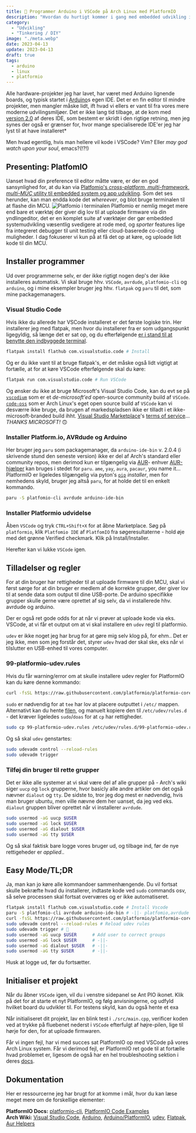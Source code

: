```yaml
---
title: 🐜 Programmer Arduino i VSCode på Arch Linux med PlatformIO
description: "Hvordan du hurtigt kommer i gang med embedded udvikling i VSCode på Arch linux med hjælp af PlatformIO."
category:
  - "Udvikling"
  - "Tinkering / DIY"
image: "./meta.webp"
date: 2023-04-13
update: 2023-04-13
draft: true
tags:
  - arduino
  - linux
  - platformio
---
```


Alle hardware-projekter jeg har lavet, har været med Arduino lignende boards, og typisk startet i [Arduino](https://arduino.cc)s egen IDE. Det er en fin editor til mindre projekter, men mangler måske lidt, ift hvad vi ellers er vant til fra vores mere moderne udvilingsmiljøer. Det er ikke lang tid tilbage, at de kom med [version 2.0](https://www.arduino.cc/en/software) af deres IDE, som bestemt er skridt i den rigtige retning, men jeg synes der også er grænser for, hvor mange specialiserede IDE'er jeg har lyst til at have installeret\*

Men hvad egentlig, hvis man hellere vil kode i VSCode? Vim? Eller _may god watch upon your soul_, emacs?(!?!)

## Presenting: PlatfomIO

Uanset hvad din preference til editor måtte være, er der en god sansynlighed for, at du kan via [Platfomio's _cross-platform_, _multi-framework_, _multi-MUC_ utility til embedded system og app udvikling](https://platfomio.org). Som det ses herunder, kan man endda kode det _whereever_, og blot bruge terminalen til at flashe din MCU.
![Platfomio i terminalen](https://platformio.org/images/demo/platformio-demo-wiring.773e0bdd.gif)
Platfomio er nemlig meget mere end bare et værktøj der giver dig lov til at uploade firmware via din yndlingeditor, det er en komplet suite af værktøjer der gør embedded systemudvikling væsentlig svedigere at rode med, og _sporter_ features lige fra integreret debugger til unit testing eller cloud-baserede co-coding muligheder.
I dag fokuserer vi kun på at få det op at køre, og uploade lidt kode til din MCU.

## Installer programmer

Ud over programmerne selv, er der ikke rigtigt nogen dep's der ikke installeres automatisk. Vi skal bruge hhv. `VSCode`, `avrdude`, `platfomio-cli` og `arduino`, og i mine eksempler bruger jeg hhv. `flatpak` og `paru` til det, som mine packagemanagers.

### Visual Studio Code

Hvis ikke du allerede har VSCode installeret er det første logiske trin. Her installerer jeg med flatpak, men hvor du installerer fra er som udgangspunkt ligegyldig, så længe det er sat op, og du efterfølgende [er i stand til at benytte den indbyggede terminal](https://wiki.archlinux.org/title/Visual_Studio_Code#Command_%22...%22_not_found).

```sh
flatpak install flathub com.visualstudio.code # Install
```

Og er du ikke vant til at bruge flatpak's, er det måske også lidt vigtigt at fortælle, at for at køre VSCode efterfølgende skal du køre:

```sh
flatpak run com.visualstudio.code # Run VSCode
```

Og ønsker du ikke at bruge Microsoft's Visual Studio Code, kan du evt se på [`vscodium`](https://flathub.org/apps/details/com.vscodium.codium) som er et _de-microsoft'ed_ open-source community build af `VSCode`. [`code-oss`](https://flathub.org/apps/details/com.visualstudio.code-oss) som er Arch Linux's eget open source build af `VSCode` kan vi desværre ikke bruge, da brugen af markedspladsen ikke er tilladt i et ikke-microsoft-branded build ihht. [Visual Studio Marketplace](https://marketplace.visualstudio.com/)'s [terms of service](https://cdn.vsassets.io/v/M190_20210811.1/_content/Microsoft-Visual-Studio-Marketplace-Terms-of-Use.pdf)... _THANKS MICROSOFT!_ 🙃

### Installer Platform.io, AVRdude og Arduino

Her bruger jeg `paru` som packagemanager, da `arduino-ide-bin` v. 2.0.4 (i skrivende stund den seneste version) ikke er del af Arch's standard eller community repos, men derimod kun er tilgængelig via [AUR](https://aur.archlinux.org)- enhver [AUR-hjælper](https://wiki.archlinux.org/title/AUR_helpers#Pacman_wrappers) kan bruges i stedet for `paru`. `ame`, `yay`, `aura`, `pacaur`, you name it... PlatformIO er ligeledes tilgængelig via pyton's [`pip`](https://pypi.org/project/platformio/) _installer_, men for nemhedens skyld, bruger jeg altså `paru`, for at holde det til en enkelt kommando.

```sh
paru -S platfomio-cli avrdude arduino-ide-bin
```

### Installer Platformio udvidelse

Åben `VSCode` og tryk `CTRL+Shift+X` for at åbne Marketplace. Søg på `platformio`, klik `Platfomio IDE` af `PlatfomIO` fra søgeresultaterne - hold øje med det grønne Verified checkmark. Klik på Install/Installer.

Herefter kan vi lukke `VSCode` igen.

## Tilladelser og regler

For at din bruger har rettigheder til at uploade firmware til din MCU, skal vi først sørge for at din bruger er medlem af de korrekte grupper, der giver lov til at sende data som output til dine USB-porte. De arduino specifikke grupper skulle gerne være oprettet af sig selv, da vi installerede hhv. avrdude og arduino.

Der er også ret gode odds for at når vi prøver at uploade kode via eks. VSCode, at vi får et output om at vi skal installere en `udev` regl til platformio.

`udev` er ikke noget jeg har brug for at gøre mig selv klog på, for ehm.. Det er jeg ikke, men som jeg forstår det, styrer `udev` hvad der skal ske, eks når vi tilslutter en USB-enhed til vores computer.

### 99-platformio-udev.rules

Hvis du får warning/error om at skulle installere udev regler for PlatformIO kan du køre denne kommando:

```sh
curl -fsSL https://raw.githubusercontent.com/platformio/platformio-core/develop/platformio/assets/system/99-platformio-udev.rules | sudo tee /etc/udev/rules.d/99-platformio-udev.rules
```

`sudo` er nødvendig for at `tee` har lov at placere outputtet i `/etc/` mappen.
Alternativt kan du hente [filen](https://github.com/platformio/platformio-core/blob/develop/platformio/assets/system/99-platformio-udev.rules), og manuelt kopiere den til `/etc/udev/rules.d` - det kræver ligeledes `sudo`/`doas` for at `cp` har rettigheder.

```sh
sudo cp 99-platformio-udev.rules /etc/udev/rules.d/99-platformio-udev.rules
```

Og så skal `udev` genstartes:

```sh
sudo udevadm control --reload-rules
sudo udevadm trigger
```

### Tilføj din bruger til rette grupper

Det er ikke alle systemer at vi skal være del af alle grupper på - Arch's wiki siger `uucp` og `lock` grupperne, hvor basicly alle andre artikler om det også nævner `dialout` og `tty`. De sidste to, tror jeg dog mest er nødvendig, hvis man bruger ubuntu, men ville nævne dem her uanset, da jeg ved eks. `dialout` gruppen bliver oprettet når vi installerer `avrdude`.

```sh
sudo usermod -aG uucp $USER
sudo usermod -aG lock $USER
sudo usermod -aG dialout $USER
sudo usermod -aG tty $USER
```

Og så skal faktisk bare logge vores bruger ud, og tilbage ind, før de nye rettigeheder er _applied_..

## Easy Mode/TL;DR

Ja, man kan jo køre alle kommandoer sammenhængende. Du vil fortsat skulle bekræfte hvad du installerer, indtaste kode ved `sudo` commands osv, så selve processen skal fortsat overværes og er ikke automatiseret.

```sh
flatpak install flathub com.visualstudio.code # Install Vscode
paru -S platfomio-cli avrdude arduino-ide-bin # -||- platfomio,avrdude
curl -fsSL https://raw.githubusercontent.com/platformio/platformio-core/develop/platformio/assets/system/99-platformio-udev.rules | sudo tee /etc/udev/rules.d/99-platformio-udev.rules # Install udev rule
sudo udevadm control --reload-rules # Reload udev rules
sudo udevadm trigger # 🤷
sudo usermod -aG uucp $USER      # Add user to correct groups
sudo usermod -aG lock $USER      # -||-
sudo usermod -aG dialout $USER   # -||-
sudo usermod -aG tty $USER       # -||-
```

Husk at logge ud, før du fortsætter.

## Initialiser et projekt

Når du åbner `VSCode` igen, vil du i venstre sidepanel se Ant PIO ikonet. Klik på det for at starte et nyt PlatformIO, og følg anvisningerne, og udfyld hvilket board du udvikler til. For testens skyld, kan du også hente et exa

Når initialiseret dit projekt, lav en blink test i `./src/main.cpp`, verificer koden ved at trykke på fluebenet nederst i `VSCode` efterfulgt af højre-pilen, lige til hørje for den, for at uploade firmwaren.

Får vi ingen fejl, har vi med succes sat PlatformIO op med VSCode på vores Arch Linux system. Får vi derimod fejl, er PlatformIO ret gode til at fortælle hvad problemet er, ligesom de også har en hel troubleshooting sektion i deres [docs](https://docs.platformio.org/en/latest/core/installation/troubleshooting.html).

## Dokumentation

Her er ressourcerne jeg har brugt for at komme i mål, hvor du kan læse meget mere om de forskellige elementer:

**PlatformIO Docs:** [platformio-cli](https://docs.platformio.org/en/latest/core/index.html), [PlatformIO Code Examples](https://github.com/platformio/platformio-examples)  
**Arch Wiki:** [Visual Studio Code](https://wiki.archlinux.org/title/Visual_Studio_Code), [Arduino](https://wiki.archlinux.org/title/Arduino), [Arduino/PlatformIO](https://wiki.archlinux.org/title/Arduino#PlatformIO), [udev](https://wiki.archlinux.org/title/Udev), [Flatpak](https://wiki.archlinux.org/title/Flatpak), [Aur Helpers](https://wiki.archlinux.org/title/AUR_helpers)
